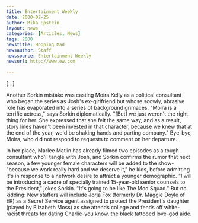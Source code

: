 ```yaml
---
title: Entertainment Weekly
date: 2000-02-25
author: Mika Epstein
layout: news
categories: [Articles, News]
tags: 2000
newstitle: Hopping Mad  
newsauthor: Staff  
newssource: Entertainment Weekly  
newsurl: http://www.ew.com  

---
```

[...]

Another Sorkin mistake was casting Moira Kelly as a political consultant who began the series as Josh's ex-girlfriend but whose scowly, abrasive role has evaporated into a series of background grimaces. "Moira is a terrific actress," says Sorkin diplomatically. "[But] we just weren't the right thing for her. She expressed that she felt the same way, and as a result, story lines haven't been invested in that character, because we knew that at the end of the year, we'd be shaking hands and parting company." Bye-bye, Moira, who did not respond to requests to comment on her departure.

In her place, Marlee Matlin has already filmed two episodes as a tough consultant who'll tangle with Josh, and Sorkin confirms the rumor that next season, a few younger female characters will be added to the show-"because we work really hard and we deserve it," he kids, before admitting it's in response to a network desire to attract a younger demographic. "I will be introducing a cadre of specially trained 15-year-old senior counsels to the President," jokes Sorkin. "It's going to be like The Mod Squad." But no kidding: New staffers will include Jorja Fox (formerly Dr. Maggie Doyle of ER) as a Secret Service agent assigned to protect the President's daughter (played by Elizabeth Moss) as she attends college and fends off white-racist threats for dating Charlie-you know, the black tattooed love-god aide.  

